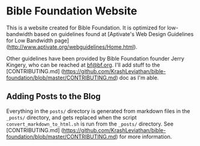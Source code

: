 # Bible Foundation Website

This is a website created for Bible Foundation. It is optimized for
low-bandwidth based on guidelines found at
[Aptivate's Web Design Guidelines for Low Bandwidth page]
(http://www.aptivate.org/webguidelines/Home.html).

Other guidelines have been provided by Bible Foundation founder
Jerry Kingery, who can be reached at [bf@bf.org](mailto:bf@bf.org). I'll
add stuff to the [CONTRIBUTING.md]
(https://github.com/KrashLeviathan/bible-foundation/blob/master/CONTRIBUTING.md)
doc as I'm able.

## Adding Posts to the Blog

Everything in the `posts/` directory is generated from markdown files
in the `_posts/` directory, and gets replaced when the script
`convert_markdown_to_html.sh` is run from the `_posts/` directory.
See [CONTRIBUTING.md]
(https://github.com/KrashLeviathan/bible-foundation/blob/master/CONTRIBUTING.md)
for more information.

